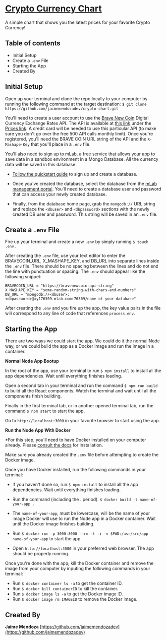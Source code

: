 # [Crypto Currency Chart](https://github.com/jaimemendozadev/crypto-chart)

A simple chart that shows you the latest prices for your favorite Crypto Currency!


## Table of contents

- Initial Setup
- Create a `.env` File
- Starting the App
- Created By

## Initial Setup

Open up your terminal and clone the repo locally to your computer by running the following command at the target destination: `$ git clone https://github.com/jaimemendozadev/crypto-chart.git`

You'll need to create a user account to use the [Brave New Coin](https://bravenewcoin.com/api/digital-currency-exchange-rates/) Digital Currency Exchange Rates API. The API is available at [this link](https://rapidapi.com/user/BraveNewCoin/package/Digital%20Currency%20Tickers) under the [Prices link](https://rapidapi.com/user/BraveNewCoin/package/Digital%20Currency%20Tickers/functions/Prices). A credit card will be needed to use this particular API (to make sure you don't go over the free 500 API calls monthly limit). Once you're registered, you'll need the BRAVE COIN URL string of the API and the `X-Mashape-Key` that you'll place in a `.env` file.

You'll also need to sign up to mLab, a free service that allows your app to save data in a sandbox environment in a Mongo Database. All the currency data will be saved in this database. 

- [Follow the quickstart guide](http://docs.mlab.com/) to sign up and create a database. 

- Once you've created the database, select the database from the [mLab management portal](http://docs.mlab.com/connecting/#users). You'll need to create a database user and password that can access your newly created database. 

- Finally, from the database home page, grab the `mongodb://` URL string and replace the `<dbuser>` and `<dbpassword>` sections with the newly created DB user and password. This string will be saved in an `.env` file.


## Create a `.env` File

Fire up your terminal and create a new `.env` by simply running `$ touch .env.`

After creating the `.env` file, use your text editor to enter the BRAVECOIN_URL, X_MASHAPE_KEY, and DB_URL into separate lines inside the `.env` file. There should be no spacing between the lines and do not end the line with punctuation or spacing. The `.env` should appear like the following snippet:

```
BRAVECOIN_URL = "https://bravenewcoin-api-string"
X_MASHAPE_KEY = "some-random-string-with-chars-and-numbers"
DB_URL = "mongodb://<dbuser>:<dbpassword>@xy176309.mlab.com:76309/name-of-your-database"
```

After creating the `.env` and you fire up the app, the key value pairs in the file will correspond to any line of code that references `process.env`.

## Starting the App

There are two ways we could start the app. We could do it the normal Node way, or we could build the app as a Docker image and run the image in a container.

<strong>Normal Node App Bootup</strong>

In the root of the app, use your terminal to run `$ npm install` to install all the app dependencies. Wait until everything finishes loading.

Open a second tab in your terminal and run the command `$ npm run build` to build all the React components. Watch the terminal and wait until all the components finish building.

Finally in the first terminal tab, or in another opened terminal tab, run the command `$ npm start` to start the app.

Go to `http://localhost:3000` in your favorite browser to start using the app. 


<strong>Run the Node App With Docker</strong>

*For this step, you'll need to have Docker installed on your computer already. Please [consult the docs](https://docs.docker.com/engine/installation/) for installation.

Make sure you already created the `.env` file before attempting to create the Docker image.

Once you have Docker installed, run the following commands in your terminal:


- If you haven't done so, run `$ npm install` to install all the app dependencies. Wait until everything finishes loading.

- Run the command (including the . period): `$ docker build -t name-of-your-app .` 

- The `name-of-your-app`, must be lowercase, will be the name of your image Docker will use to run the Node app in a Docker container. Wait until the Docker image finishes building.

- Run `$ docker run -p 3000:3000 --rm -t -i -v $PWD:/usr/src/app name-of-your-app` to start the app. 

- Open `http://localhost:3000` in your preferred web browser. The app should be properly running.

Once you're done with the app, kill the Docker container and remove the image from your computer by inputing the following commands in your terminal:

- Run `$ docker container ls -a` to get the container ID.
- Run `$ docker kill containerID` to kill the container.
- Run `$ docker image ls -a` to get the Docker image ID.
- Run `$ docker image rm IMAGEID` to remove the Docker image.

## Created By

**Jaime Mendoza**
[https://github.com/jaimemendozadev](https://github.com/jaimemendozadev)